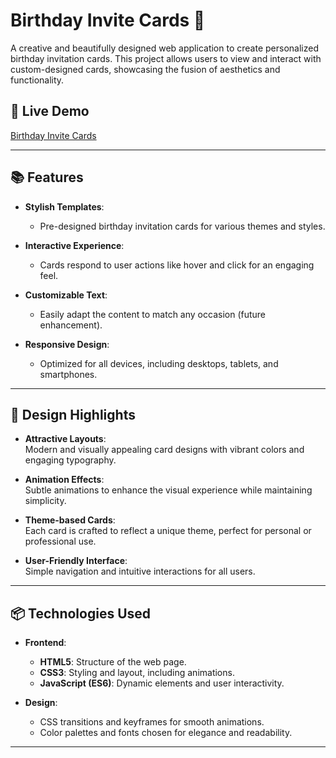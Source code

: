 # Birthday Invite Cards 🎉

A creative and beautifully designed web application to create personalized birthday invitation cards. This project allows users to view and interact with custom-designed cards, showcasing the fusion of aesthetics and functionality.

## 🚀 Live Demo  
[Birthday Invite Cards](https://swethadevi123.github.io/BirthdayInviteCards/)

---

## 📚 Features

- **Stylish Templates**: 
  - Pre-designed birthday invitation cards for various themes and styles.
  
- **Interactive Experience**: 
  - Cards respond to user actions like hover and click for an engaging feel.

- **Customizable Text**: 
  - Easily adapt the content to match any occasion (future enhancement).

- **Responsive Design**: 
  - Optimized for all devices, including desktops, tablets, and smartphones.

---

## 🎨 Design Highlights

- **Attractive Layouts**:  
  Modern and visually appealing card designs with vibrant colors and engaging typography.

- **Animation Effects**:  
  Subtle animations to enhance the visual experience while maintaining simplicity.

- **Theme-based Cards**:  
  Each card is crafted to reflect a unique theme, perfect for personal or professional use.

- **User-Friendly Interface**:  
  Simple navigation and intuitive interactions for all users.

---

## 📦 Technologies Used

- **Frontend**:
  - **HTML5**: Structure of the web page.
  - **CSS3**: Styling and layout, including animations.
  - **JavaScript (ES6)**: Dynamic elements and user interactivity.

- **Design**:
  - CSS transitions and keyframes for smooth animations.
  - Color palettes and fonts chosen for elegance and readability.

---
